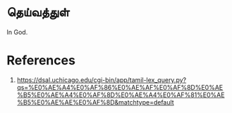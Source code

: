 # தெய்வத்துள்

In God.

# References
1. https://dsal.uchicago.edu/cgi-bin/app/tamil-lex_query.py?qs=%E0%AE%A4%E0%AF%86%E0%AE%AF%E0%AF%8D%E0%AE%B5%E0%AE%A4%E0%AF%8D%E0%AE%A4%E0%AF%81%E0%AE%B5%E0%AE%AE%E0%AF%8D&matchtype=default
